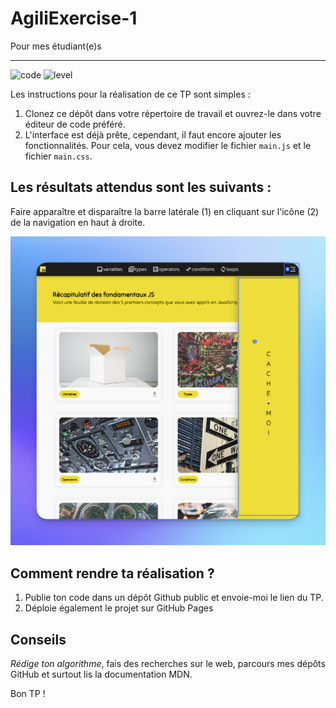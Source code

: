 # AgiliExercise-1
Pour mes étudiant(e)s

---

![code](https://sosdevtips.b-cdn.net/github-badges/JUNIOR.svg) ![level](https://sosdevtips.b-cdn.net/github-badges/JAVASCRIPT.svg)

Les instructions pour la réalisation de ce TP sont simples :

1. Clonez ce dépôt dans votre répertoire de travail et ouvrez-le dans votre éditeur de code préféré.
2. L'interface est déjà prête, cependant, il faut encore ajouter les fonctionnalités. Pour cela, vous devez modifier le fichier `main.js` et le fichier `main.css`.

## Les résultats attendus sont les suivants :

Faire apparaître et disparaître la barre latérale (1) en cliquant sur l'icône (2) de la navigation en haut à droite.

![ui](./assets/images/ui.png)

## Comment rendre ta réalisation ?

1. Publie ton code dans un dépôt Github public et envoie-moi le lien du TP.
2. Déploie également le projet sur GitHub Pages

## Conseils

*Rédige ton algorithme*, fais des recherches sur le web, parcours mes dépôts GitHub et surtout lis la documentation MDN.

Bon TP !
